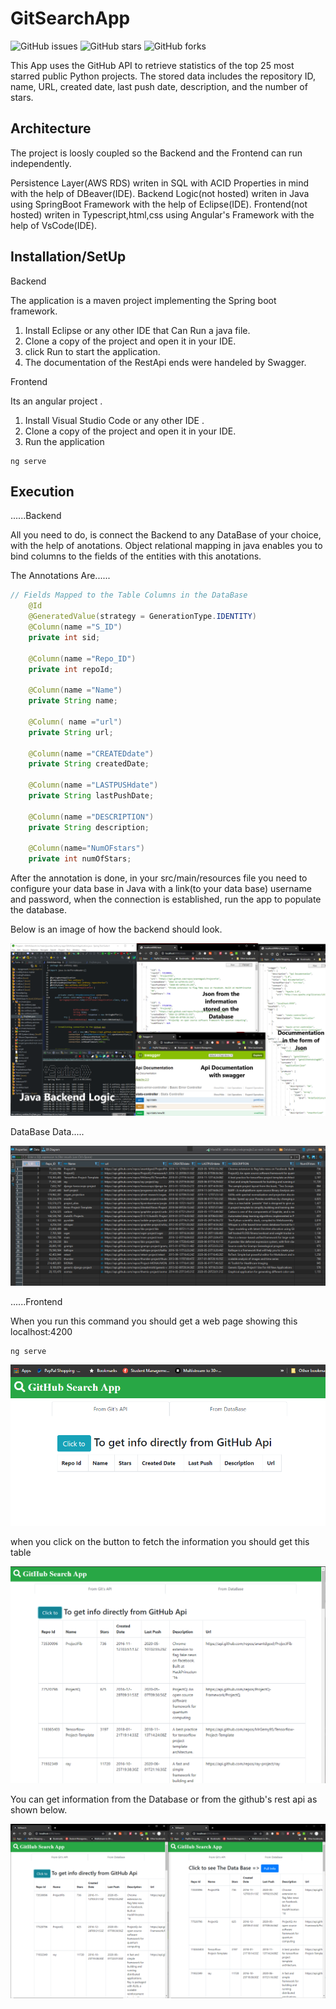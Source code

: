 # GitSearchApp
![GitHub issues](https://img.shields.io/github/issues/inamjr/GitSearchApp)
![GitHub stars](https://img.shields.io/github/stars/inamjr/GitSearchApp)
![GitHub forks](https://img.shields.io/github/forks/inamjr/GitSearchApp)

This App uses the GitHub API to retrieve statistics of the top 25 most starred public Python projects.
The stored data includes the repository ID, name, URL, created date, last push date, description, and the number of stars.

## Architecture

The project is loosly coupled so the Backend and the Frontend can run independently.

Persistence Layer(AWS RDS) writen in SQL with ACID Properties in mind with the help of DBeaver(IDE).
Backend Logic(not hosted) writen in Java using SpringBoot Framework with the help of Eclipse(IDE).
Frontend(not hosted) writen in Typescript,html,css using Angular's Framework with the help of VsCode(IDE).


## Installation/SetUp

Backend

The application is a maven project implementing the Spring boot framework.
1) Install Eclipse or any other IDE that Can Run a java file.
2) Clone a copy of the project and open it in your IDE. 
3) click Run to start the application.
4) The documentation of the RestApi ends were handeled by Swagger.

Frontend

Its an angular project .
1) Install Visual Studio Code or any other IDE .
2) Clone a copy of the project and open it in your IDE. 
3) Run the application 

```angular
ng serve
```

## Execution

......Backend


All you need to do, is connect the Backend to any DataBase of your choice, with the help of anotations.
Object relational mapping in java enables you to bind columns to the fields of the entities with this anotations.

The Annotations Are......

```java
// Fields Mapped to the Table Columns in the DataBase
	@Id
	@GeneratedValue(strategy = GenerationType.IDENTITY)
	@Column(name ="S_ID")
	private int sid;
	
	@Column(name ="Repo_ID")
	private int repoId;
	
	@Column(name ="Name")
	private String name;
	
	@Column( name ="url")
	private String url;
	
	@Column(name ="CREATEDdate")
	private String createdDate;
	
	@Column(name ="LASTPUSHdate")
	private String lastPushDate;
	
	@Column(name ="DESCRIPTION")
	private String description;
	
	@Column(name="NumOFstars")
	private int numOfStars;
```

After the annotation is done, in your src/main/resources file you need to configure your data base in Java with a 
link(to your data base) username and password, when the connection is established, run the app to populate
the database. 

Below is an image of how the backend should look.

![](Backend.PNG)

DataBase Data.....


![](ImgOfdb.PNG)


......Frontend

When you run this command you should get a web page showing this localhost:4200

```angular
ng serve
```
![](firstpage.PNG)

 when you click on the button to fetch the information you should get this table 

![](Gitdata.PNG)

You can get information from the Database or from the github's rest api as shown below.

![](frontendcomparition.PNG)
